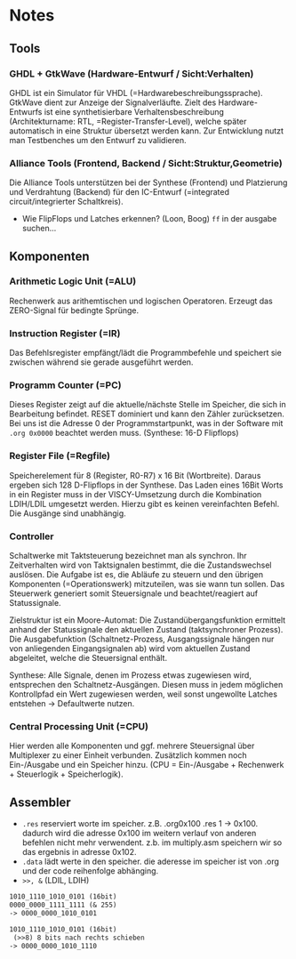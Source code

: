 # Notes

## Tools

### GHDL + GtkWave (Hardware-Entwurf / Sicht:Verhalten)

GHDL ist ein Simulator für VHDL (=Hardwarebeschreibungssprache). GtkWave dient zur Anzeige der Signalverläufte.
Zielt des Hardware-Entwurfs ist eine synthetisierbare Verhaltensbeschreibung (Architekturname: RTL, =Register-Transfer-Level), welche später automatisch in eine Struktur übersetzt werden kann. Zur Entwicklung nutzt man Testbenches um den Entwurf zu validieren.

### Alliance Tools (Frontend, Backend / Sicht:Struktur,Geometrie)

Die Alliance Tools unterstützen bei der Synthese (Frontend) und Platzierung und Verdrahtung (Backend) für den IC-Entwurf (=integrated circuit/integrierter Schaltkreis).

- Wie FlipFlops und Latches erkennen? (Loon, Boog)
`ff` in der ausgabe suchen...

## Komponenten

### Arithmetic Logic Unit (=ALU)

Rechenwerk aus arithemtischen und logischen Operatoren.
Erzeugt das ZERO-Signal für bedingte Sprünge.

### Instruction Register (=IR)

Das Befehlsregister empfängt/lädt die Programmbefehle und speichert sie zwischen während sie gerade ausgeführt werden.

### Programm Counter (=PC)

Dieses Register zeigt auf die aktuelle/nächste Stelle im Speicher, die sich in Bearbeitung befindet. RESET dominiert und kann den Zähler zurücksetzen. Bei uns ist die Adresse 0 der Programmstartpunkt, was in der Software mit `.org 0x0000` beachtet werden muss. (Synthese: 16-D Flipflops)

### Register File (=Regfile)

Speicherelement für 8 (Register, R0-R7) x 16 Bit (Wortbreite). Daraus ergeben sich 128 D-Flipflops in der Synthese. Das Laden eines 16Bit Worts in ein Register muss in der VISCY-Umsetzung durch die Kombination LDIH/LDIL umgesetzt werden. Hierzu gibt es keinen vereinfachten Befehl. Die Ausgänge sind unabhängig.

### Controller

Schaltwerke mit Taktsteuerung bezeichnet man als synchron. Ihr Zeitverhalten wird von Taktsignalen bestimmt, die die Zustandswechsel auslösen. Die Aufgabe ist es, die Abläufe zu steuern und den übrigen Komponenten (=Operationswerk)
mitzuteilen, was sie wann tun sollen. Das Steuerwerk generiert somit Steuersignale und beachtet/reagiert auf Statussignale.

Zielstruktur ist ein Moore-Automat: Die Zustandübergangsfunktion ermittelt anhand der Statussignale den aktuellen Zustand (taktsynchroner Prozess). Die Ausgabefunktion (Schaltnetz-Prozess, Ausgangssignale hängen nur von anliegenden Eingangsignalen ab) wird vom aktuellen Zustand abgeleitet, welche die Steuersignal enthält.

Synthese: Alle Signale, denen im Prozess etwas zugewiesen wird, entsprechen den Schaltnetz-Ausgängen. Diesen muss in jedem möglichen Kontrollpfad ein Wert zugewiesen werden, weil sonst ungewollte Latches entstehen -> Defaultwerte nutzen.

### Central Processing Unit (=CPU)

Hier werden alle Komponenten und ggf. mehrere Steuersignal über Multiplexer zu einer Einheit verbunden. Zusätzlich kommen noch Ein-/Ausgabe und ein Speicher hinzu. (CPU = Ein-/Ausgabe + Rechenwerk + Steuerlogik + Speicherlogik).

## Assembler

- `.res` reserviert worte im speicher. z.B. .org0x100 .res 1 -> 0x100. dadurch wird die adresse 0x100 im weitern verlauf von anderen befehlen nicht mehr verwendent. z.b. im multiply.asm speichern wir so das ergebnis in adresse 0x102.
- `.data` lädt werte in den speicher. die aderesse im speicher ist von .org und der code reihenfolge abhänging.
- `>>, &` (LDIL, LDIH)

```md
1010_1110_1010_0101 (16bit)
0000_0000_1111_1111 (& 255)
-> 0000_0000_1010_0101
```

```md
1010_1110_1010_0101 (16bit)
 (>>8) 8 bits nach rechts schieben
-> 0000_0000_1010_1110
```
